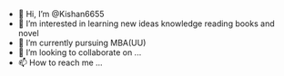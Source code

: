 - 👋 Hi, I’m @Kishan6655
- 👀 I’m interested in learning new ideas knowledge reading books and novel 
- 🌱 I’m currently pursuing MBA(UU)
- 💞️ I’m looking to collaborate on ...
- 📫 How to reach me ...

<!---
Kishan6655/Kishan6655 is a ✨ special ✨ repository because its `README.md` (this file) appears on your GitHub profile.
You can click the Preview link to take a look at your changes.
--->
